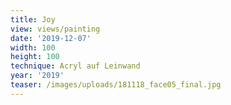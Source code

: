 ```yaml
---
title: Joy
view: views/painting
date: '2019-12-07'
width: 100
height: 100
technique: Acryl auf Leinwand
year: '2019'
teaser: /images/uploads/181118_face05_final.jpg
---
```


